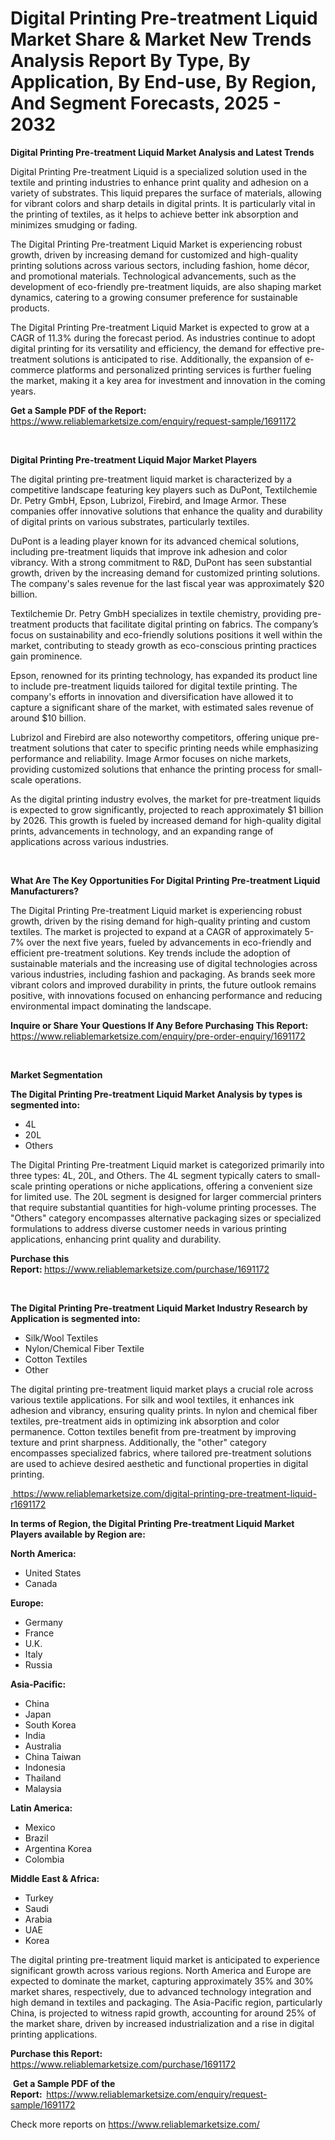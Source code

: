 <p><h1>Digital Printing Pre-treatment Liquid Market Share & Market New Trends Analysis Report By Type, By Application, By End-use, By Region, And Segment Forecasts, 2025 - 2032</h1></p><p><strong>Digital Printing Pre-treatment Liquid Market Analysis and Latest Trends</strong></p>
<p><p>Digital Printing Pre-treatment Liquid is a specialized solution used in the textile and printing industries to enhance print quality and adhesion on a variety of substrates. This liquid prepares the surface of materials, allowing for vibrant colors and sharp details in digital prints. It is particularly vital in the printing of textiles, as it helps to achieve better ink absorption and minimizes smudging or fading.</p><p>The Digital Printing Pre-treatment Liquid Market is experiencing robust growth, driven by increasing demand for customized and high-quality printing solutions across various sectors, including fashion, home décor, and promotional materials. Technological advancements, such as the development of eco-friendly pre-treatment liquids, are also shaping market dynamics, catering to a growing consumer preference for sustainable products.</p><p>The Digital Printing Pre-treatment Liquid Market is expected to grow at a CAGR of 11.3% during the forecast period. As industries continue to adopt digital printing for its versatility and efficiency, the demand for effective pre-treatment solutions is anticipated to rise. Additionally, the expansion of e-commerce platforms and personalized printing services is further fueling the market, making it a key area for investment and innovation in the coming years.</p></p>
<p><strong>Get a Sample PDF of the Report:&nbsp;</strong> <a href="https://www.reliablemarketsize.com/enquiry/request-sample/1691172?utm_campaign=2634&utm_medium=2&utm_source=Github&utm_content=ia&utm_term=26032025&utm_id=digital-printing-pre-treatment-liquid">https://www.reliablemarketsize.com/enquiry/request-sample/1691172</a></p>
<p>&nbsp;</p>
<p><strong>Digital Printing Pre-treatment Liquid Major Market Players</strong></p>
<p><p>The digital printing pre-treatment liquid market is characterized by a competitive landscape featuring key players such as DuPont, Textilchemie Dr. Petry GmbH, Epson, Lubrizol, Firebird, and Image Armor. These companies offer innovative solutions that enhance the quality and durability of digital prints on various substrates, particularly textiles.</p><p>DuPont is a leading player known for its advanced chemical solutions, including pre-treatment liquids that improve ink adhesion and color vibrancy. With a strong commitment to R&D, DuPont has seen substantial growth, driven by the increasing demand for customized printing solutions. The company's sales revenue for the last fiscal year was approximately $20 billion.</p><p>Textilchemie Dr. Petry GmbH specializes in textile chemistry, providing pre-treatment products that facilitate digital printing on fabrics. The company’s focus on sustainability and eco-friendly solutions positions it well within the market, contributing to steady growth as eco-conscious printing practices gain prominence.</p><p>Epson, renowned for its printing technology, has expanded its product line to include pre-treatment liquids tailored for digital textile printing. The company's efforts in innovation and diversification have allowed it to capture a significant share of the market, with estimated sales revenue of around $10 billion.</p><p>Lubrizol and Firebird are also noteworthy competitors, offering unique pre-treatment solutions that cater to specific printing needs while emphasizing performance and reliability. Image Armor focuses on niche markets, providing customized solutions that enhance the printing process for small-scale operations.</p><p>As the digital printing industry evolves, the market for pre-treatment liquids is expected to grow significantly, projected to reach approximately $1 billion by 2026. This growth is fueled by increased demand for high-quality digital prints, advancements in technology, and an expanding range of applications across various industries.</p></p>
<p>&nbsp;</p>
<p><strong>What Are The Key Opportunities For Digital Printing Pre-treatment Liquid Manufacturers?</strong></p>
<p><p>The Digital Printing Pre-treatment Liquid market is experiencing robust growth, driven by the rising demand for high-quality printing and custom textiles. The market is projected to expand at a CAGR of approximately 5-7% over the next five years, fueled by advancements in eco-friendly and efficient pre-treatment solutions. Key trends include the adoption of sustainable materials and the increasing use of digital technologies across various industries, including fashion and packaging. As brands seek more vibrant colors and improved durability in prints, the future outlook remains positive, with innovations focused on enhancing performance and reducing environmental impact dominating the landscape.</p></p>
<p><strong>Inquire or Share Your Questions If Any Before Purchasing This Report:</strong> <a href="https://www.reliablemarketsize.com/enquiry/pre-order-enquiry/1691172?utm_campaign=2634&utm_medium=2&utm_source=Github&utm_content=ia&utm_term=26032025&utm_id=digital-printing-pre-treatment-liquid">https://www.reliablemarketsize.com/enquiry/pre-order-enquiry/1691172</a></p>
<p>&nbsp;</p>
<p><strong>Market Segmentation</strong></p>
<p><strong>The Digital Printing Pre-treatment Liquid Market Analysis by types is segmented into:</strong></p>
<p><ul><li>4L</li><li>20L</li><li>Others</li></ul></p>
<p><p>The Digital Printing Pre-treatment Liquid market is categorized primarily into three types: 4L, 20L, and Others. The 4L segment typically caters to small-scale printing operations or niche applications, offering a convenient size for limited use. The 20L segment is designed for larger commercial printers that require substantial quantities for high-volume printing processes. The "Others" category encompasses alternative packaging sizes or specialized formulations to address diverse customer needs in various printing applications, enhancing print quality and durability.</p></p>
<p><strong>Purchase this Report:&nbsp;</strong><a href="https://www.reliablemarketsize.com/purchase/1691172?utm_campaign=2634&utm_medium=2&utm_source=Github&utm_content=ia&utm_term=26032025&utm_id=digital-printing-pre-treatment-liquid">https://www.reliablemarketsize.com/purchase/1691172</a></p>
<p>&nbsp;</p>
<p><strong>The Digital Printing Pre-treatment Liquid Market Industry Research by Application is segmented into:</strong></p>
<p><ul><li>Silk/Wool Textiles</li><li>Nylon/Chemical Fiber Textile</li><li>Cotton Textiles</li><li>Other</li></ul></p>
<p><p>The digital printing pre-treatment liquid market plays a crucial role across various textile applications. For silk and wool textiles, it enhances ink adhesion and vibrancy, ensuring quality prints. In nylon and chemical fiber textiles, pre-treatment aids in optimizing ink absorption and color permanence. Cotton textiles benefit from pre-treatment by improving texture and print sharpness. Additionally, the "other" category encompasses specialized fabrics, where tailored pre-treatment solutions are used to achieve desired aesthetic and functional properties in digital printing.</p></p>
<p><a href="https://www.reliablemarketsize.com/digital-printing-pre-treatment-liquid-r1691172?utm_campaign=2634&utm_medium=2&utm_source=Github&utm_content=ia&utm_term=26032025&utm_id=digital-printing-pre-treatment-liquid">&nbsp;https://www.reliablemarketsize.com/digital-printing-pre-treatment-liquid-r1691172</a></p>
<p><strong>In terms of Region, the Digital Printing Pre-treatment Liquid Market Players available by Region are:</strong></p>
<p>
    <p> <strong> North America: </strong>
        <ul>
            <li>United States</li>
            <li>Canada</li>
        </ul>
        </p> 
    <p> <strong> Europe: </strong>
        <ul>
            <li>Germany</li>
            <li>France</li>
            <li>U.K.</li>
            <li>Italy</li>
            <li>Russia</li>
        </ul>
        </p> 
    <p> <strong> Asia-Pacific: </strong>
        <ul>
            <li>China</li>
            <li>Japan</li>
            <li>South Korea</li>
            <li>India</li>
            <li>Australia</li>
            <li>China Taiwan</li>
            <li>Indonesia</li>
            <li>Thailand</li>
            <li>Malaysia</li>
        </ul>
        </p> 
    <p> <strong> Latin America: </strong>
        <ul>
            <li>Mexico</li>
            <li>Brazil</li>
            <li>Argentina Korea</li>
            <li>Colombia</li>
        </ul>
        </p> 
    <p> <strong> Middle East & Africa: </strong>
        <ul>
            <li>Turkey</li>
            <li>Saudi</li>
            <li>Arabia</li>
            <li>UAE</li>
            <li>Korea</li>
        </ul>
    </p>
    </p>
<p><p>The digital printing pre-treatment liquid market is anticipated to experience significant growth across various regions. North America and Europe are expected to dominate the market, capturing approximately 35% and 30% market shares, respectively, due to advanced technology integration and high demand in textiles and packaging. The Asia-Pacific region, particularly China, is projected to witness rapid growth, accounting for around 25% of the market share, driven by increased industrialization and a rise in digital printing applications.</p></p>
<p><strong>Purchase this Report: </strong><a href="https://www.reliablemarketsize.com/purchase/1691172?utm_campaign=2634&utm_medium=2&utm_source=Github&utm_content=ia&utm_term=26032025&utm_id=digital-printing-pre-treatment-liquid">https://www.reliablemarketsize.com/purchase/1691172</a></p>
<p>&nbsp;<strong>Get a Sample PDF of the Report:&nbsp;&nbsp;</strong><a href="https://www.reliablemarketsize.com/enquiry/request-sample/1691172?utm_campaign=2634&utm_medium=2&utm_source=Github&utm_content=ia&utm_term=26032025&utm_id=digital-printing-pre-treatment-liquid">https://www.reliablemarketsize.com/enquiry/request-sample/1691172</a></p>
<p><strong></strong></p>
<p>Check more reports on <a href="https://www.reliablemarketsize.com/?utm_campaign=2634&utm_medium=2&utm_source=Github&utm_content=ia&utm_term=26032025&utm_id=digital-printing-pre-treatment-liquid">https://www.reliablemarketsize.com/</a></p>
